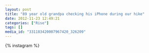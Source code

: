 ```yaml
---
layout: post
title: "89 year old grandpa checking his iPhone during our hike"
date: 2012-11-23 12:49:21
categories: ["Rise"]
tags: []
media_id: "331183420007967420_326209"
---
```


{% instagram %}
